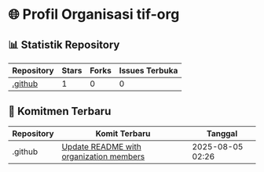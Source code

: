 # 🌐 Profil Organisasi tif-org

## 📊 Statistik Repository

| Repository | Stars | Forks | Issues Terbuka |
| --- | --- | --- | --- |
| [.github](https://github.com/tif-org/.github) | 1 | 0 | 0 |


## 🔄 Komitmen Terbaru

| Repository | Komit Terbaru | Tanggal |
| --- | --- | --- |
| .github | [Update README with organization members](https://github.com/tif-org/.github/commit/4c7f951b6c40c30878fa269be8ed212d36fcd6a7) | 2025-08-05 02:26 |

